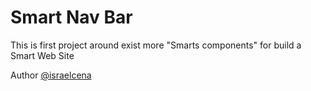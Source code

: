 # Smart Nav Bar

This is first project around exist more "Smarts components" for build a Smart Web Site

Author
[@israelcena](https://twitter.com/israelcena)